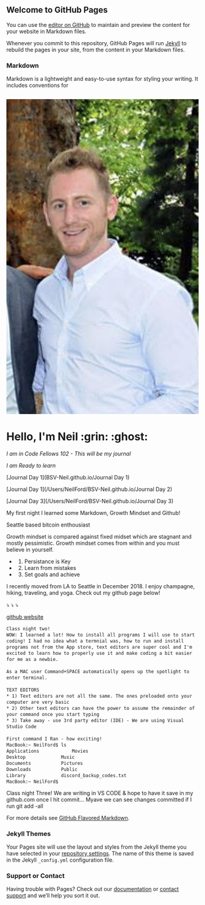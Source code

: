 ## Welcome to GitHub Pages

You can use the [editor on GitHub](https://github.com/BSV-Neil/README1/edit/master/index.md) to maintain and preview the content for your website in Markdown files.

Whenever you commit to this repository, GitHub Pages will run [Jekyll](https://jekyllrb.com/) to rebuild the pages in your site, from the content in your Markdown files.

### Markdown

Markdown is a lightweight and easy-to-use syntax for styling your writing. It includes conventions for

```markdown
```
![Neil](fullsizeoutput_37f6.jpeg) 

<H1> Hello, I'm Neil :grin: :ghost: </H1>

*I am in Code Fellows 102 - This will be my journal*

_I am Ready to learn_

[Journal Day 1](BSV-Neil.github.io/Journal Day 1)

[Journal Day 1](/Users/NeilFord/BSV-Neil.github.io/Journal Day 2)

[Journal Day 3](/Users/NeilFord/BSV-Neil.github.io/Journal Day 3)

My first night I learned some Markdown, Growth Mindset and Github!

Seattle based bitcoin enthousiast

Growth mindset is compared against fixed midset which are stagnant and mostly pessimistic. Growth mindset comes from within and you must believe in yourself.
  * 1) Persistance is Key
  * 2) Learn from mistakes
  * 3) Set goals and achieve

I recently moved from LA to Seattle in December 2018. I enjoy champagne, hiking, traveling, and yoga. Check out my github page below!

:arrow_heading_down: :arrow_heading_down: :arrow_heading_down:

[github website](https://github.com/BSV-Neil)
```
Class night two! 
WOW: I learned a lot! How to install all programs I will use to start coding! I had no idea what a termnial was, how to run and install programs not from the App store, text editors are super cool and I'm excited to learn how to properly use it and make coding a bit easier for me as a newbie. 

As a MAC user Command+SPACE automatically opens up the spotlight to enter terminal.

TEXT EDITORS
* 1) Text editors are not all the same. The ones preloaded onto your computer are very basic
* 2) Other text editors can have the power to assume the remainder of your command once you start typing
* 3) Take away - use 3rd party editor (IDE) - We are using Visual Studio Code

First command I Ran - how exciting!
MacBook:~ NeilFord$ ls
Applications			Movies
Desktop				Music
Documents			Pictures
Downloads			Public
Library				discord_backup_codes.txt
MacBook:~ NeilFord$ 
```
Class night Three!
We are writing in VS CODE & hope to have it save in my github.com once I hit commit...
Myave we can see changes committed if I run git add -all



For more details see [GitHub Flavored Markdown](https://guides.github.com/features/mastering-markdown/).

### Jekyll Themes

Your Pages site will use the layout and styles from the Jekyll theme you have selected in your [repository settings](https://github.com/BSV-Neil/README1/settings). The name of this theme is saved in the Jekyll `_config.yml` configuration file.

### Support or Contact

Having trouble with Pages? Check out our [documentation](https://help.github.com/categories/github-pages-basics/) or [contact support](https://github.com/contact) and we’ll help you sort it out.
